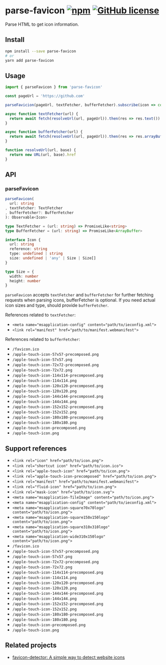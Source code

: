 # parse-favicon [![npm](https://img.shields.io/npm/v/parse-favicon.svg?maxAge=86400)](https://www.npmjs.com/package/parse-favicon) [![GitHub license](https://img.shields.io/badge/license-MIT-blue.svg)](https://raw.githubusercontent.com/BlackGlory/parse-favicon/master/LICENSE)

Parse HTML to get icon information.

## Install

```sh
npm install --save parse-favicon
# or
yarn add parse-favicon
```

## Usage

```js
import { parseFavicon } from 'parse-favicon'

const pageUrl = 'https://github.com'

parseFavicion(pageUrl, textFetcher, bufferFetcher).subscribe(icon => console.log(icon))

async function textFetcher(url) {
  return await fetch(resolveUrl(url, pageUrl)).then(res => res.text())
}

async function bufferFetcher(url) {
  return await fetch(resolveUrl(url, pageUrl)).then(res => res.arrayBuffer())
}

function resolveUrl(url, base) {
  return new URL(url, base).href
}
```

## API

### parseFavicon

```ts
parseFavicon(
  url: string
, textFetcher: TextFetcher
, bufferFetcher?: BufferFetcher
): Observable<Icon>

type TextFetcher = (url: string) => PromiseLike<string>
type BufferFetcher = (url: string) => PromiseLike<ArrayBuffer>

interface Icon {
  url: string
  reference: string
  type: undefined | string
  size: undefined | 'any' | Size | Size[]
}

type Size = {
  width: number
  height: number
}
```

`parseFavicon` accepts `textFetcher` and `bufferFetcher` for further fetching requests when parsing icons, bufferFetcher is optional.
If you need actual icon sizes and type, should provide `bufferFetcher`.

References related to `textFetcher`:
* `<meta name="msapplication-config" content="path/to/ieconfig.xml">`
* `<link rel="manifest" href="path/to/manifest.webmanifest">`

References related to `bufferFetcher`:
* `/favicon.ico`
* `/apple-touch-icon-57x57-precomposed.png`
* `/apple-touch-icon-57x57.png`
* `/apple-touch-icon-72x72-precomposed.png`
* `/apple-touch-icon-72x72.png`
* `/apple-touch-icon-114x114-precomposed.png`
* `/apple-touch-icon-114x114.png`
* `/apple-touch-icon-120x120-precomposed.png`
* `/apple-touch-icon-120x120.png`
* `/apple-touch-icon-144x144-precomposed.png`
* `/apple-touch-icon-144x144.png`
* `/apple-touch-icon-152x152-precomposed.png`
* `/apple-touch-icon-152x152.png`
* `/apple-touch-icon-180x180-precomposed.png`
* `/apple-touch-icon-180x180.png`
* `/apple-touch-icon-precomposed.png`
* `/apple-touch-icon.png`

## Support references

* `<link rel="icon" href="path/to/icon.png">`
* `<link rel="shortcut icon" href="path/to/icon.ico">`
* `<link rel="apple-touch-icon" href="path/to/icon.png">`
* `<link rel="apple-touch-icon-precomposed" href="path/to/icon.png">`
* `<link rel="manifest" href="path/to/manifest.webmanifest">`
* `<link rel="fluid-icon" href="path/to/icon.png">`
* `<link rel="mask-icon" href="path/to/icon.svg">`
* `<meta name="msapplication-TileImage" content="path/to/icon.png">`
* `<meta name="msapplication-config" content="path/to/ieconfig.xml">`
* `<meta name="msapplication-square70x70logo" content="path/to/icon.png">`
* `<meta name="msapplication-square150x150logo" content="path/to/icon.png">`
* `<meta name="msapplication-square310x310logo" content="path/to/icon.png">`
* `<meta name="msapplication-wide310x150logo" content="path/to/icon.png">`
* `/favicon.ico`
* `/apple-touch-icon-57x57-precomposed.png`
* `/apple-touch-icon-57x57.png`
* `/apple-touch-icon-72x72-precomposed.png`
* `/apple-touch-icon-72x72.png`
* `/apple-touch-icon-114x114-precomposed.png`
* `/apple-touch-icon-114x114.png`
* `/apple-touch-icon-120x120-precomposed.png`
* `/apple-touch-icon-120x120.png`
* `/apple-touch-icon-144x144-precomposed.png`
* `/apple-touch-icon-144x144.png`
* `/apple-touch-icon-152x152-precomposed.png`
* `/apple-touch-icon-152x152.png`
* `/apple-touch-icon-180x180-precomposed.png`
* `/apple-touch-icon-180x180.png`
* `/apple-touch-icon-precomposed.png`
* `/apple-touch-icon.png`

## Related projects

* [favicon-detector: A simple way to detect website icons](https://github.com/BlackGlory/favicon-detector)
